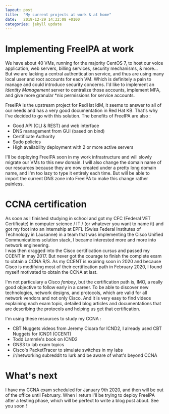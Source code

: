 ```yaml
---
layout: post
title:  "My current projects at work & at home"
date:   2019-12-29 14:32:08 +0100
categories: jekyll update
---
```

# Implementing FreeIPA at work
We have about 40 VMs, running for the majority CentOS 7, to host our voice application, web servers, billing services, security mechanisms, & more... But we are lacking a central authentication service, and thus are using many local user and root accounts for each VM. Which is definitely a pain to manage and could introduce security concerns. I'd like to implement an *Identity Management* server to centralize those accounts, implement MFA, and give more granular *nix permissions for service accounts.


FreeIPA is the upstream project for RedHat IdM, it seems to answer to all of our needs and has a very good documentation in Red Hat KB. That's why I've decided to go with this solution. The benefits of FreeIPA are also :
- Good API (CLI & REST) and web interface
- DNS management from GUI (based on bind)
- Certificate Authority
- Sudo policies
- High availability deployment with 2 or more active servers

I'll be deploying FreeIPA soon in my work infrastructure and will slowly migrate our VMs to this new domain. I will also change the domain name of our resources because they are now created under a pretty long domain name, and I'm too lazy to type it entirely each time. But will be able to import the current DNS zone into FreeIPA to make this change rather painless.


# CCNA certification
As soon as I finished studying in school and got my CFC (Federal VET Certificate) in computer science / IT / (or whatever you want to name it) and got my foot into an internship at EPFL (Swiss Federal Institutes of Technology in Lausanne) in a team that was implementing the Cisco Unified Communications solution stack, I became interested more and more into network engineering.  
I was then dragged into the Cisco certification cursus and passed my CCENT in may 2017. But never got the courage to finish the complete exam to obtain a CCNA R/S. As my CCENT is expiring soon in 2020 and because Cisco is modifying most of their certification path in February 2020, I found myself motivated to obtain the CCNA at last.

I'm not particulary a Cisco *fanboy*, but the certification path is, IMO, a really good objective to follow early in a career. To be able to discover new technologies, network designs, and protocols, which are valid for all network vendors and not only Cisco. And it is very easy to find videos explaining each exam topic, detailed blog articles and documentations that are describing the protocols and helping us get that certification.

I'm using these resources to study my CCNA :
- CBT Nuggets videos from Jeremy Cioara for ICND2, I already used CBT Nuggets for ICND1 (CCENT)
- Todd Lammle's book on ICND2
- GNS3 to lab exam topics
- Cisco's PacketTracer to simulate switches in my labs
- /r/networking subreddit to lurk and be aware of what's beyond CCNA


# What's next
I have my CCNA exam scheduled for January 9th 2020, and then will be out of the office until February. 
When I return I'll be trying to deploy FreeIPA after a testing phase, which will be perfect to write a blog post about.
See you soon !
